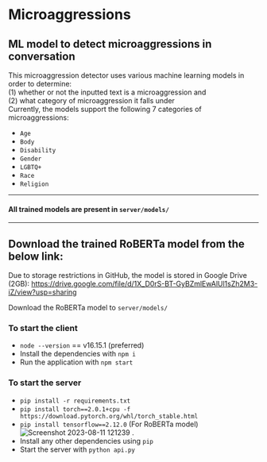 # Microaggressions

## ML model to detect microaggressions in conversation
This microaggression detector uses various machine learning models in order to determine:\
(1) whether or not the inputted text is a microaggression and\
 (2) what category of microaggression it falls under\
 Currently, the models support the following 7 categories of microaggressions:
 - `Age`
 - `Body`
 - `Disability`
 - `Gender`
 - `LGBTQ+`
 - `Race`
 - `Religion`

---
#### All trained models are present in `server/models/` 
---
## Download the trained RoBERTa model from the below link:
Due to storage restrictions in GitHub, the model is stored in Google Drive (2GB):
https://drive.google.com/file/d/1X_D0rS-BT-GyBZmlEwAlUl1sZh2M3-iZ/view?usp=sharing

Download the RoBERTa model to  `server/models/`


### To start the client

- `node --version` == v16.15.1 (preferred)
- Install the dependencies with `npm i`
- Run the application with `npm start`

### To start the server
- `pip install -r requirements.txt`
- `pip install torch==2.0.1+cpu -f https://download.pytorch.org/whl/torch_stable.html`
- `pip install tensorflow==2.12.0` (For RoBERTa model)![Screenshot 2023-08-11 121239](https://github.com/Yasaman-A/microaggressions/assets/91516578/147a054a-19ce-410b-963b-2c83a97fecbd)
.
- Install any other dependencies using `pip`
- Start the server with `python api.py`
